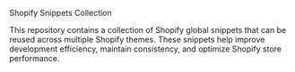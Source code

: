 Shopify Snippets Collection

This repository contains a collection of Shopify global snippets that can be reused across multiple Shopify themes. These snippets help improve development efficiency, maintain consistency, and optimize Shopify store performance.
